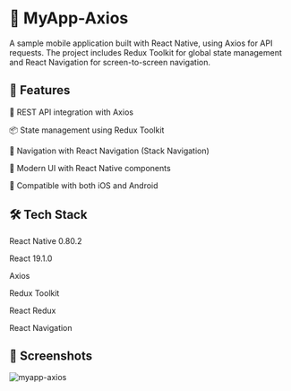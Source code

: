 # 📱 MyApp-Axios

A sample mobile application built with React Native, using Axios for API requests.
The project includes Redux Toolkit for global state management and React Navigation for screen-to-screen navigation.

## 🚀 Features

🔗 REST API integration with Axios

📦 State management using Redux Toolkit

🧭 Navigation with React Navigation (Stack Navigation)

🎨 Modern UI with React Native components

📱 Compatible with both iOS and Android

## 🛠️ Tech Stack

React Native 0.80.2

React 19.1.0

Axios

Redux Toolkit

React Redux

React Navigation

## 📸 Screenshots 


![myapp-axios](https://github.com/user-attachments/assets/4395ef58-72ad-41f7-a9dc-c113fb990442)

